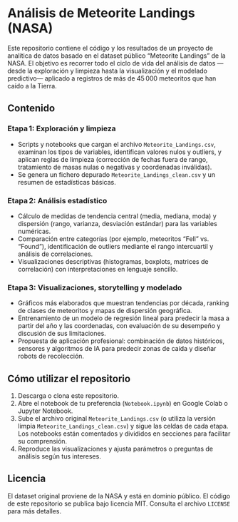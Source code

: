 # Análisis de Meteorite Landings (NASA)

Este repositorio contiene el código y los resultados de un proyecto de analítica de datos basado en el dataset público “Meteorite Landings” de la NASA. El objetivo es recorrer todo el ciclo de vida del análisis de datos —desde la exploración y limpieza hasta la visualización y el modelado predictivo— aplicado a registros de más de 45 000 meteoritos que han caído a la Tierra.

## Contenido

### Etapa 1: Exploración y limpieza
- Scripts y notebooks que cargan el archivo `Meteorite_Landings.csv`, examinan los tipos de variables, identifican valores nulos y outliers, y aplican reglas de limpieza (corrección de fechas fuera de rango, tratamiento de masas nulas o negativas y coordenadas inválidas).
- Se genera un fichero depurado `Meteorite_Landings_clean.csv` y un resumen de estadísticas básicas.

### Etapa 2: Análisis estadístico
- Cálculo de medidas de tendencia central (media, mediana, moda) y dispersión (rango, varianza, desviación estándar) para las variables numéricas.
- Comparación entre categorías (por ejemplo, meteoritos “Fell” vs. “Found”), identificación de outliers mediante el rango intercuartil y análisis de correlaciones.
- Visualizaciones descriptivas (histogramas, boxplots, matrices de correlación) con interpretaciones en lenguaje sencillo.

### Etapa 3: Visualizaciones, storytelling y modelado
- Gráficos más elaborados que muestran tendencias por década, ranking de clases de meteoritos y mapas de dispersión geográfica.
- Entrenamiento de un modelo de regresión lineal para predecir la masa a partir del año y las coordenadas, con evaluación de su desempeño y discusión de sus limitaciones.
- Propuesta de aplicación profesional: combinación de datos históricos, sensores y algoritmos de IA para predecir zonas de caída y diseñar robots de recolección.

## Cómo utilizar el repositorio
1. Descarga o clona este repositorio.
2. Abre el notebook de tu preferencia (`Notebook.ipynb`) en Google Colab o Jupyter Notebook.
3. Sube el archivo original `Meteorite_Landings.csv` (o utiliza la versión limpia `Meteorite_Landings_clean.csv`) y sigue las celdas de cada etapa. Los notebooks están comentados y divididos en secciones para facilitar su comprensión.
4. Reproduce las visualizaciones y ajusta parámetros o preguntas de análisis según tus intereses.

## Licencia
El dataset original proviene de la NASA y está en dominio público. El código de este repositorio se publica bajo licencia MIT. Consulta el archivo `LICENSE` para más detalles.
